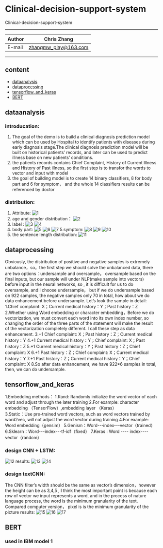 Clinical-decision-support-system
===========================
Clinical-decision-support-system

****
	
|Author|Chris Zhang|
|---|---
|E-mail|zhangmw_play@163.com


****
## content
* [dataanalysis](#dataanalysis)
* [dataprocessing](#dataprocessing)
* [tensorflow_and_keras](#tensorflow_and_keras)
* [BERT](#BERT)

dataanalysis
-----------
### introducation:
1. The goal of the demo is to build a clinical diagnosis prediction model which can be used by Hospital to identify patients with diseases during early diagnosis stage.The clinical diagnosis prediction model will be built on historical patients’ records, and later can be used to predict illness base on new patients’ conditions.
2. the patients records contains Chief Complaint, History of Current Illness and History of Past illness, so the first step is to transfor the words to vector and input with model
3. the goal of building model is to create 14 binary classifiers, 8 for body part and 6 for symptom， and the whole 14 classifiers results can be referenced by doctor

### distribution:
1. Attribute:
![1](https://raw.github.com/Chriszhangmw/Clinical-decision-support-system/master/picture/datatype.png)
2. age and gender distribution：
![2](https://raw.github.com/Chriszhangmw/Clinical-decision-support-system/master/picture/age.png)
3. label :
![3](https://raw.github.com/Chriszhangmw/Clinical-decision-support-system/master/picture/labelwithage.png)
![4](https://raw.github.com/Chriszhangmw/Clinical-decision-support-system/master/picture/label.png)
4. body part:
![5](https://raw.github.com/Chriszhangmw/Clinical-decision-support-system/master/picture/bodypartnegative.png)
![6](https://raw.github.com/Chriszhangmw/Clinical-decision-support-system/master/picture/bodypart.png)
![7](https://raw.github.com/Chriszhangmw/Clinical-decision-support-system/master/picture/bodypartexcel.png)
5.symptom:
![8](https://raw.github.com/Chriszhangmw/Clinical-decision-support-system/master/picture/symptomnagetive.png)
![9](https://raw.github.com/Chriszhangmw/Clinical-decision-support-system/master/picture/symbol.png)
![10](https://raw.github.com/Chriszhangmw/Clinical-decision-support-system/master/picture/symptonexcel.png)
6. the sentence length distribution:
![11](https://raw.github.com/Chriszhangmw/Clinical-decision-support-system/master/picture/sequencelength.jpg)

dataprocessing
------
Obviously, the distribution of positive and negative samples is extremely unbalance，so，the first step we should solve the unbalanced data, there are two options：undersample and oversample， oversample  based on the final inputs, but our sample will under NLP(make sample into vectors) before input in the neural networks, so , it is  difficult for us to do oversample,  and I choose undersample， but if we do undersample based on 922 samples, the negative samples only 70 in total, how about we do data enhancement before undersample. 
Let’s look the sample in detail:
	1.Chief complaint: X；Current medical history：Y；Past history：Z
	2.Whether using Word embedding or character embedding，Before we do vectorization, we must convert each word into its own index number, so changing the order of the three parts of the statement will make the result of the vectorization completely different. I call these step as data enhancement.
	3.+1      Chief complaint: X；Past history：Z；Current medical history：Y
	4.+1      Current medical history：Y；Chief complaint: X；Past history：Z
	5.+1      Current medical history：Y；Past history：Z；Chief complaint: X
	6.+1      Past history：Z；Chief complaint: X；Current medical history：Y
	7.+1      Past history：Z；Current medical history：Y；Chief complaint: X
	8.So   after data enhancement, we have 922*6 samples in total, then, we can do undersample.

tensorflow_and_keras
------
1.Embedding methods：
	1.Rand: Randomly initialize the word vector of each word  and adjust through the later  training
	2.For example: character embedding （TensorFlow）,embedding layer （Keras）                        
	3.Static：Use pre-trained word vectors, such as word vectors trained by word2vec, will not adjust the word vector during training
	4.For example: Word embedding（gensim）
	5.Genism：Word---index---vector（trained）
	6.Sklearn：Word---index---tf-idf（fixed）
	7.Keras :  Word ---- index----vector（random）
### design CNN + LSTM:
![12](https://raw.github.com/Chriszhangmw/Clinical-decision-support-system/master/picture/design.png)
results:
![13](https://raw.github.com/Chriszhangmw/Clinical-decision-support-system/master/picture/liverresult.png)
![14](https://raw.github.com/Chriszhangmw/Clinical-decision-support-system/master/picture/stomachresult.png)
### design textCNN:
The CNN filter’s width should be the same as vector’s dimension，however the height can be  as 3,4,5 , I think the most important point is because each row of vector we input represents a word, and in the process of nature language process, the word is the minimum granularity of the text. Compared computer version， pixel  is is the minimum granularity of the picture
results:
![15](https://raw.github.com/Chriszhangmw/Clinical-decision-support-system/master/picture/textacc.png)
![16](https://raw.github.com/Chriszhangmw/Clinical-decision-support-system/master/picture/textloss.png)
![17](https://raw.github.com/Chriszhangmw/Clinical-decision-support-system/master/picture/textConfusion.png)
             


BERT
------
### used in IBM model 1
